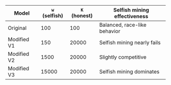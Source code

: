 | Model       | `w` (selfish) | `K` (honest) | Selfish mining effectiveness |
| ----------- | ------------- | ------------ | ---------------------------- |
| Original    | 100           | 100          | Balanced, race-like behavior |
| Modified V1 | 150           | 20000        | Selfish mining nearly fails  |
| Modified V2 | 1500          | 20000        | Slightly competitive         |
| Modified V3 | 15000         | 20000        | Selfish mining dominates     |